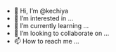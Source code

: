 - 👋 Hi, I’m @kechiya
- 👀 I’m interested in ...
- 🌱 I’m currently learning ...
- 💞️ I’m looking to collaborate on ...
- 📫 How to reach me ...

<!---
kechiya/kechiya is a ✨ special ✨ repository because its `README.md` (this file) appears on your GitHub profile.
You can click the Preview link to take a look at your changes.
--->

